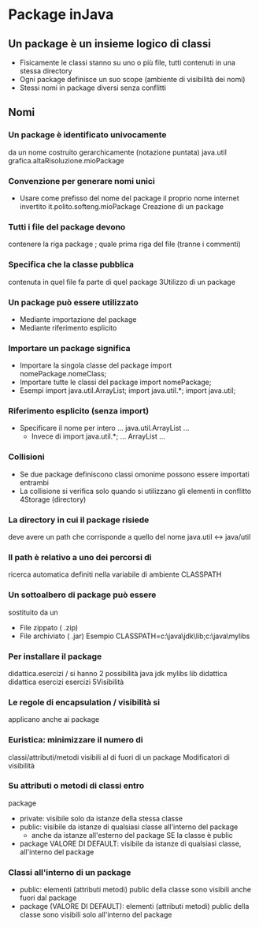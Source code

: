 # Package inJava

## Un package è un insieme logico di classi

* Fisicamente le classi stanno su uno o più file, tutti contenuti in una stessa directory
* Ogni package definisce un suo scope (ambiente di visibilità dei nomi)
* Stessi nomi in package diversi senza conflitti

## Nomi

### Un package è identificato univocamente
da un nome costruito gerarchicamente
(notazione puntata)
java.util
grafica.altaRisoluzione.mioPackage

### Convenzione per generare nomi unici
* Usare come prefisso del nome del package
il proprio nome internet invertito
it.polito.softeng.mioPackage
Creazione di un package

### Tutti i file del package devono
contenere la riga
package <nomePackage>;
quale prima riga del file (tranne i
commenti)

### Specifica che la classe pubblica
contenuta in quel file fa parte di quel
package
3Utilizzo di un package

### Un package può essere utilizzato
* Mediante importazione del package
* Mediante riferimento esplicito

### Importare un package significa
* Importare la singola classe del package
import
nomePackage.nomeClass;
* Importare tutte le classi del package
import
nomePackage;
* Esempi
import java.util.ArrayList;
import java.util.*;
import java.util;

### Riferimento esplicito (senza import)
* Specificare il nome per intero
... java.util.ArrayList ...
  * Invece di
import java.util.*;
... ArrayList ...

### Collisioni
* Se due package definiscono classi omonime
possono essere importati entrambi
* La collisione si verifica solo quando si
utilizzano gli elementi in conflitto
4Storage (directory)

### La directory in cui il package risiede
deve avere un path che corrisponde a
quello del nome
java.util
<->
java/util

### Il path è relativo a uno dei percorsi di
ricerca automatica definiti nella
variabile di ambiente CLASSPATH

### Un sottoalbero di package può essere
sostituito da un
* File zippato ( .zip)
* File archiviato ( .jar)
Esempio
CLASSPATH=c:\java\jdk\lib;c:\java\mylibs

### Per installare il package
didattica.esercizi
/
si hanno 2 possibilità
java
jdk mylibs
lib didattica
didattica esercizi
esercizi
5Visibilità

### Le regole di encapsulation / visibilità si
applicano anche ai package

### Euristica: minimizzare il numero di
classi/attributi/metodi visibili al di fuori
di un package
Modificatori di visibilità

### Su attributi o metodi di classi entro
package
* private: visibile solo da istanze della stessa
classe
* public: visibile da istanze di qualsiasi classe
all'interno del package
  * anche da istanze all'esterno del package SE la
classe è public
* package VALORE DI DEFAULT: visibile da
istanze di qualsiasi classe, all'interno del
package


### Classi all'interno di un package
* public: elementi (attributi metodi) public della classe sono visibili anche fuori dal package 
* package (VALORE DI DEFAULT): elementi (attributi metodi) public della classe sono visibili solo all'interno del package


